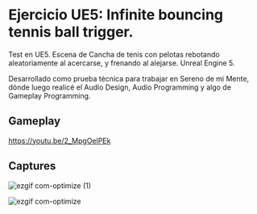 # Ejercicio UE5: Infinite bouncing tennis ball trigger.
Test en UE5. Escena de Cancha de tenis con pelotas rebotando aleatoriamente al acercarse, y frenando al alejarse. Unreal Engine 5.

Desarrollado como prueba técnica para trabajar en Sereno de mi Mente, dónde luego realicé el Audio Design, Audio Programming y algo de Gameplay Programming.

## Gameplay
https://youtu.be/2_MpgOelPEk

## Captures
![ezgif com-optimize (1)](https://user-images.githubusercontent.com/37609021/221759600-4da0fb15-de44-4919-b878-d584a357f14a.gif)

![ezgif com-optimize](https://user-images.githubusercontent.com/37609021/221758960-031bb204-0b3f-41ed-9bf6-94d7209b100e.gif)
